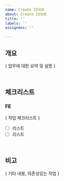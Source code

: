 ```yaml
---
name: Create ISSUE
about: Create ISSUE
title: ''
labels: ''
assignees: ''

---
```


## 개요
{ 업무에 대한 요약 및 설명 }

<br>

## 체크리스트

### FE
{ 작업 체크리스트 }
- [ ] 리스트
- [ ] 리스트

<br>

## 비고
{ 기타 내용, 의존성있는 작업 }
